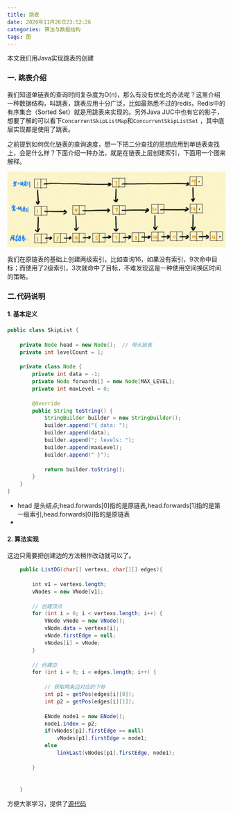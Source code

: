 ```yaml
---
title: 跳表
date: 2020年11月26日23:52:26
categories: 算法与数据结构
tags: 图
---
```


本文我们用Java实现跳表的创建

### 一. 跳表介绍

我们知道单链表的查询时间复杂度为O(n)，那么有没有优化的办法呢？这里介绍一种数据结构，叫跳表，跳表应用十分广泛，比如最熟悉不过的redis，Redis中的有序集合（Sorted Set）就是⽤跳表来实现的。另外Java JUC中也有它的影子，想要了解的可以看下``ConcurrentSkipListMap``和``ConcurrentSkipListSet`` ，其中底层实现都是使用了跳表。

之前提到如何优化链表的查询速度，想一下把二分查找的思想应用到单链表查找上，会是什么样？下面介绍一种办法，就是在链表上层创建索引，下面用一个图来解释。

![title](https://raw.githubusercontent.com/Demo233/images/main/gitnote/2020/11/27/1606407069286-1606407081340.jpg)

我们在原链表的基础上创建两级索引，比如查询16，如果没有索引，9次命中目标；而使用了2级索引，3次就命中了目标，不难发现这是一种使用空间换区时间的策略。

### 二.代码说明

#### 1. 基本定义


```java
public class SkipList {

    private Node head = new Node();  // 带头链表
    private int levelCount = 1;

    private class Node {
        private int data = -1;
        private Node forwards[] = new Node[MAX_LEVEL];
        private int maxLevel = 0;

        @Override
        public String toString() {
            StringBuilder builder = new StringBuilder();
            builder.append("{ data: ");
            builder.append(data);
            builder.append("; levels: ");
            builder.append(maxLevel);
            builder.append(" }");

            return builder.toString();
        }
    }
}
```

* head 是头结点;head.forwards[0]指的是原链表,head.forwards[1]指的是第一级索引,head.forwards[0]指的是原链表
* 

#### 2. 算法实现

这边只需要把创建边的方法稍作改动就可以了。

```java
    public ListDG(char[] vertexs, char[][] edges){

        int v1 = vertexs.length;
        vNodes = new VNode[v1];

        // 创建顶点
        for (int i = 0; i < vertexs.length; i++) {
            VNode vNode = new VNode();
            vNode.data = vertexs[i];
            vNode.firstEdge = null;
            vNodes[i] = vNode;
        }

        // 创建边
        for (int i = 0; i < edges.length; i++) {

            // 获取两条边对应的下标
            int p1 = getPos(edges[i][0]);
            int p2 = getPos(edges[i][1]);

            ENode node1 = new ENode();
            node1.index = p2;
            if(vNodes[p1].firstEdge == null)
                vNodes[p1].firstEdge = node1;
            else
                linkLast(vNodes[p1].firstEdge, node1);

        }


    }
```

方便大家学习，提供了[源代码](https://github.com/Demo233/algorithm/blob/master/src/main/java/com/paic/graph/DG.java)











